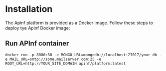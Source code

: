 # Installation

The Apinf platform is provided as a Docker image. Follow these steps to deploy tye Apinf Docker image:



## Run APInf container 
```docker run -p 8080:80 -e MONGO_URL=mongodb://localhost:27017/your_db -e MAIL_URL=smtp://some.mailserver.com:25 -e ROOT_URL=http://YOUR_SITE_DOMAIN apinf/platform:latest```



